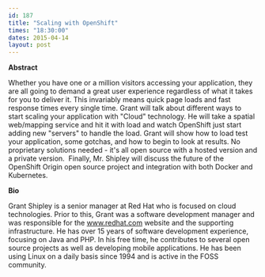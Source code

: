 ```yaml
---
id: 187
title: "Scaling with OpenShift"
times: "18:30:00"
dates: 2015-04-14
layout: post
---
```

 **Abstract**

Whether you have one or a million visitors accessing your application, they are all going to demand a great user experience regardless of what it takes for you to deliver it. This invariably means quick page loads and fast response times every single time. Grant will talk about different ways to start scaling your application with "Cloud" technology. He will take a spatial web/mapping service and hit it with load and watch OpenShift just start adding new "servers" to handle the load. Grant will show how to load test your application, some gotchas, and how to begin to look at results. No proprietary solutions needed - it's all open source with a hosted version and a private version.&nbsp; Finally, Mr. Shipley will discuss the future of the OpenShift Origin open source project and integration with both Docker and Kubernetes.  

**Bio**

Grant Shipley is a senior manager at Red Hat who is focused on cloud technologies. Prior to this, Grant was a software development manager and was responsible for the www.redhat.com website and the supporting infrastructure. He has over 15 years of software development experience, focusing on Java and PHP. In his free time, he contributes to several open source projects as well as developing mobile applications. He has been using Linux on a daily basis since 1994 and is active in the FOSS community.

